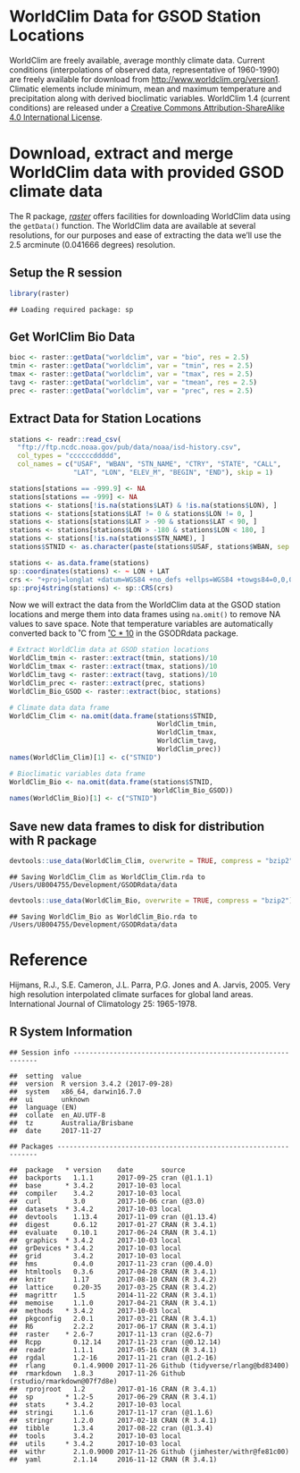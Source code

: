 WorldClim Data for GSOD Station Locations
================

WorldClim are freely available, average monthly climate data. Current
conditions (interpolations of observed data, representative of
1960-1990) are freely available for download from
<http://www.worldclim.org/version1>. Climatic elements include minimum,
mean and maximum temperature and precipitation along with derived
bioclimatic variables. WorldClim 1.4 (current conditions) are released
under a [Creative Commons Attribution-ShareAlike 4.0 International
License](http://creativecommons.org/licenses/by-sa/4.0/).

# Download, extract and merge WorldClim data with provided GSOD climate data

The R package, [*raster*](https://cran.r-project.org/package=raster)
offers facilities for downloading WorldClim data using the `getData()`
function. The WorldClim data are available at several resolutions, for
our purposes and ease of extracting the data we’ll use the 2.5 arcminute
(0.041666 degrees) resolution.

## Setup the R session

``` r
library(raster)
```

    ## Loading required package: sp

## Get WorlClim Bio Data

``` r
bioc <- raster::getData("worldclim", var = "bio", res = 2.5)
tmin <- raster::getData("worldclim", var = "tmin", res = 2.5)
tmax <- raster::getData("worldclim", var = "tmax", res = 2.5)
tavg <- raster::getData("worldclim", var = "tmean", res = 2.5)
prec <- raster::getData("worldclim", var = "prec", res = 2.5)
```

## Extract Data for Station Locations

``` r
stations <- readr::read_csv(
  "ftp://ftp.ncdc.noaa.gov/pub/data/noaa/isd-history.csv",
  col_types = "ccccccddddd",
  col_names = c("USAF", "WBAN", "STN_NAME", "CTRY", "STATE", "CALL",
                "LAT", "LON", "ELEV_M", "BEGIN", "END"), skip = 1)

stations[stations == -999.9] <- NA
stations[stations == -999] <- NA
stations <- stations[!is.na(stations$LAT) & !is.na(stations$LON), ]
stations <- stations[stations$LAT != 0 & stations$LON != 0, ]
stations <- stations[stations$LAT > -90 & stations$LAT < 90, ]
stations <- stations[stations$LON > -180 & stations$LON < 180, ]
stations <- stations[!is.na(stations$STN_NAME), ]
stations$STNID <- as.character(paste(stations$USAF, stations$WBAN, sep = "-"))

stations <- as.data.frame(stations)
sp::coordinates(stations) <- ~ LON + LAT
crs <- "+proj=longlat +datum=WGS84 +no_defs +ellps=WGS84 +towgs84=0,0,0"
sp::proj4string(stations) <- sp::CRS(crs)
```

Now we will extract the data from the WorldClim data at the GSOD station
locations and merge them into data frames using `na.omit()` to remove NA
values to save space. Note that temperature variables are automatically
converted back to ˚C from [˚C \* 10](http://www.worldclim.org/current)
in the GSODRdata package.

``` r
# Extract WorldClim data at GSOD station locations
WorldClim_tmin <- raster::extract(tmin, stations)/10
WorldClim_tmax <- raster::extract(tmax, stations)/10
WorldClim_tavg <- raster::extract(tavg, stations)/10
WorldClim_prec <- raster::extract(prec, stations)
WorldClim_Bio_GSOD <- raster::extract(bioc, stations)

# Climate data data frame
WorldClim_Clim <- na.omit(data.frame(stations$STNID,
                                     WorldClim_tmin,
                                     WorldClim_tmax,
                                     WorldClim_tavg,
                                     WorldClim_prec))
names(WorldClim_Clim)[1] <- c("STNID")

# Bioclimatic variables data frame
WorldClim_Bio <- na.omit(data.frame(stations$STNID,
                                    WorldClim_Bio_GSOD))
names(WorldClim_Bio)[1] <- c("STNID")
```

## Save new data frames to disk for distribution with R package

``` r
devtools::use_data(WorldClim_Clim, overwrite = TRUE, compress = "bzip2")
```

    ## Saving WorldClim_Clim as WorldClim_Clim.rda to /Users/U8004755/Development/GSODRdata/data

``` r
devtools::use_data(WorldClim_Bio, overwrite = TRUE, compress = "bzip2")
```

    ## Saving WorldClim_Bio as WorldClim_Bio.rda to /Users/U8004755/Development/GSODRdata/data

# Reference

Hijmans, R.J., S.E. Cameron, J.L. Parra, P.G. Jones and A. Jarvis, 2005.
Very high resolution interpolated climate surfaces for global land
areas. International Journal of Climatology 25:
    1965-1978.

## R System Information

    ## Session info -------------------------------------------------------------

    ##  setting  value                       
    ##  version  R version 3.4.2 (2017-09-28)
    ##  system   x86_64, darwin16.7.0        
    ##  ui       unknown                     
    ##  language (EN)                        
    ##  collate  en_AU.UTF-8                 
    ##  tz       Australia/Brisbane          
    ##  date     2017-11-27

    ## Packages -----------------------------------------------------------------

    ##  package   * version    date       source                            
    ##  backports   1.1.1      2017-09-25 cran (@1.1.1)                     
    ##  base      * 3.4.2      2017-10-03 local                             
    ##  compiler    3.4.2      2017-10-03 local                             
    ##  curl        3.0        2017-10-06 cran (@3.0)                       
    ##  datasets  * 3.4.2      2017-10-03 local                             
    ##  devtools    1.13.4     2017-11-09 cran (@1.13.4)                    
    ##  digest      0.6.12     2017-01-27 CRAN (R 3.4.1)                    
    ##  evaluate    0.10.1     2017-06-24 CRAN (R 3.4.1)                    
    ##  graphics  * 3.4.2      2017-10-03 local                             
    ##  grDevices * 3.4.2      2017-10-03 local                             
    ##  grid        3.4.2      2017-10-03 local                             
    ##  hms         0.4.0      2017-11-23 cran (@0.4.0)                     
    ##  htmltools   0.3.6      2017-04-28 CRAN (R 3.4.1)                    
    ##  knitr       1.17       2017-08-10 CRAN (R 3.4.2)                    
    ##  lattice     0.20-35    2017-03-25 CRAN (R 3.4.2)                    
    ##  magrittr    1.5        2014-11-22 CRAN (R 3.4.1)                    
    ##  memoise     1.1.0      2017-04-21 CRAN (R 3.4.1)                    
    ##  methods   * 3.4.2      2017-10-03 local                             
    ##  pkgconfig   2.0.1      2017-03-21 CRAN (R 3.4.1)                    
    ##  R6          2.2.2      2017-06-17 CRAN (R 3.4.1)                    
    ##  raster    * 2.6-7      2017-11-13 cran (@2.6-7)                     
    ##  Rcpp        0.12.14    2017-11-23 cran (@0.12.14)                   
    ##  readr       1.1.1      2017-05-16 CRAN (R 3.4.1)                    
    ##  rgdal       1.2-16     2017-11-21 cran (@1.2-16)                    
    ##  rlang       0.1.4.9000 2017-11-26 Github (tidyverse/rlang@bd83400)  
    ##  rmarkdown   1.8.3      2017-11-26 Github (rstudio/rmarkdown@07f7d8e)
    ##  rprojroot   1.2        2017-01-16 CRAN (R 3.4.1)                    
    ##  sp        * 1.2-5      2017-06-29 CRAN (R 3.4.1)                    
    ##  stats     * 3.4.2      2017-10-03 local                             
    ##  stringi     1.1.6      2017-11-17 cran (@1.1.6)                     
    ##  stringr     1.2.0      2017-02-18 CRAN (R 3.4.1)                    
    ##  tibble      1.3.4      2017-08-22 cran (@1.3.4)                     
    ##  tools       3.4.2      2017-10-03 local                             
    ##  utils     * 3.4.2      2017-10-03 local                             
    ##  withr       2.1.0.9000 2017-11-26 Github (jimhester/withr@fe81c00)  
    ##  yaml        2.1.14     2016-11-12 CRAN (R 3.4.1)
